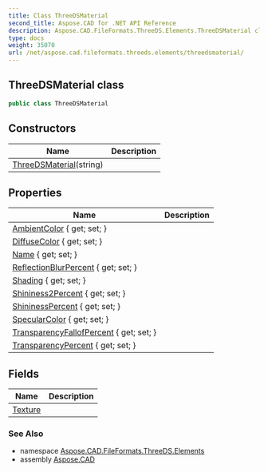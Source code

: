 ```yaml
---
title: Class ThreeDSMaterial
second_title: Aspose.CAD for .NET API Reference
description: Aspose.CAD.FileFormats.ThreeDS.Elements.ThreeDSMaterial class. 
type: docs
weight: 35070
url: /net/aspose.cad.fileformats.threeds.elements/threedsmaterial/
---
```

## ThreeDSMaterial class

```csharp
public class ThreeDSMaterial
```

## Constructors

| Name | Description |
| --- | --- |
| [ThreeDSMaterial](threedsmaterial/)(string) |  |

## Properties

| Name | Description |
| --- | --- |
| [AmbientColor](../../aspose.cad.fileformats.threeds.elements/threedsmaterial/ambientcolor/) { get; set; } |  |
| [DiffuseColor](../../aspose.cad.fileformats.threeds.elements/threedsmaterial/diffusecolor/) { get; set; } |  |
| [Name](../../aspose.cad.fileformats.threeds.elements/threedsmaterial/name/) { get; set; } |  |
| [ReflectionBlurPercent](../../aspose.cad.fileformats.threeds.elements/threedsmaterial/reflectionblurpercent/) { get; set; } |  |
| [Shading](../../aspose.cad.fileformats.threeds.elements/threedsmaterial/shading/) { get; set; } |  |
| [Shininess2Percent](../../aspose.cad.fileformats.threeds.elements/threedsmaterial/shininess2percent/) { get; set; } |  |
| [ShininessPercent](../../aspose.cad.fileformats.threeds.elements/threedsmaterial/shininesspercent/) { get; set; } |  |
| [SpecularColor](../../aspose.cad.fileformats.threeds.elements/threedsmaterial/specularcolor/) { get; set; } |  |
| [TransparencyFallofPercent](../../aspose.cad.fileformats.threeds.elements/threedsmaterial/transparencyfallofpercent/) { get; set; } |  |
| [TransparencyPercent](../../aspose.cad.fileformats.threeds.elements/threedsmaterial/transparencypercent/) { get; set; } |  |

## Fields

| Name | Description |
| --- | --- |
| [Texture](../../aspose.cad.fileformats.threeds.elements/threedsmaterial/texture/) |  |

### See Also

* namespace [Aspose.CAD.FileFormats.ThreeDS.Elements](../../aspose.cad.fileformats.threeds.elements/)
* assembly [Aspose.CAD](../../)


